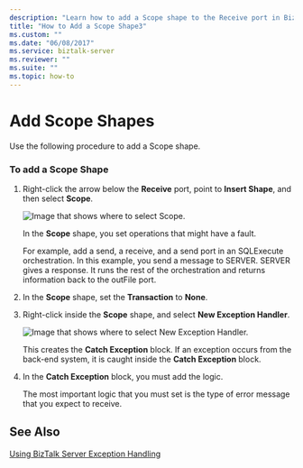 ```yaml
---
description: "Learn how to add a Scope shape to the Receive port in BizTalk Server."
title: "How to Add a Scope Shape3"
ms.custom: ""
ms.date: "06/08/2017"
ms.service: biztalk-server
ms.reviewer: ""
ms.suite: ""
ms.topic: how-to
---
```

# Add Scope Shapes

Use the following procedure to add a Scope shape.  
  
### To add a Scope Shape  
  
1.  Right-click the arrow below the **Receive** port, point to **Insert Shape**, and then select **Scope**.  
  
     ![Image that shows where to select Scope.](../core/media/siebeladapter-18-exceptionhandling-insertscope.gif "SiebelAdapter_18_ExceptionHandling_InsertScope")  
  
     In the **Scope** shape, you set operations that might have a fault.  
  
     For example, add a send, a receive, and a send port in an SQLExecute orchestration. In this example, you send a message to SERVER. SERVER gives a response. It runs the rest of the orchestration and returns information back to the outFile port.  
  
2.  In the **Scope** shape, set the **Transaction** to **None**.  
  
3.  Right-click inside the **Scope** shape, and select **New Exception Handler**.  
  
     ![Image that shows where to select New Exception Handler.](../core/media/siebeladapter-19-exceptionhandling-newexception.gif "SiebelAdapter_19_ExceptionHandling_NewException")  
  
     This creates the **Catch Exception** block. If an exception occurs from the back-end system, it is caught inside the **Catch Exception** block.  
  
4.  In the **Catch Exception** block, you must add the logic.  
  
     The most important logic that you must set is the type of error message that you expect to receive.  
  
## See Also  
 [Using BizTalk Server Exception Handling](../core/using-biztalk-server-exception-handling1.md)
